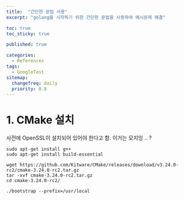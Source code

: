 ```yaml
---
title:  "간단한 문법 사용"
excerpt: "golang을 시작하기 위한 간단한 문법을 사용하여 예시문제 해결"

toc: true
toc_sticky: true

published: true

categories:
  - References
tags:
  - GoogleTest
sitemap:
  changefreq: daily
  priority: 0.8
---
```


# 1. CMake 설치
사전에 OpenSSL이 설치되어 있어야 한다고 함. 이거는 모지잉 .. ?
```
sudo apt-get install g++
sudo apt-get install build-essential

wget https://github.com/Kitware/CMake/releases/download/v3.24.0-rc2/cmake-3.24.0-rc2.tar.gz
tar -xvf cmake-3.24.0-rc2.tar.gz
cd cmake-3.24.0-rc2/

./bootstrap --prefix=/usr/local
```